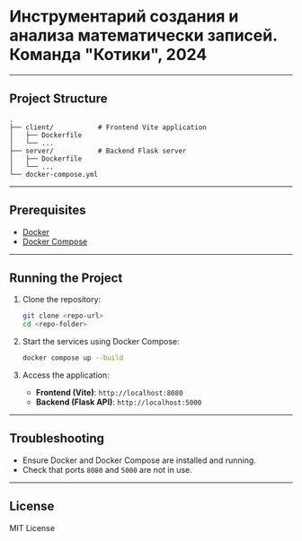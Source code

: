 # Инструментарий создания и анализа математически записей. Команда "Котики", 2024

---

## Project Structure
```plaintext
.
├── client/           # Frontend Vite application
│   ├── Dockerfile
│   └── ...
├── server/           # Backend Flask server
│   ├── Dockerfile
│   └── ...
└── docker-compose.yml
```

---

## Prerequisites
- [Docker](https://www.docker.com/)
- [Docker Compose](https://docs.docker.com/compose/)

---

## Running the Project

1. Clone the repository:
   ```bash
   git clone <repo-url>
   cd <repo-folder>
   ```

2. Start the services using Docker Compose:
   ```bash
   docker compose up --build
   ```

3. Access the application:
   - **Frontend (Vite)**: `http://localhost:8080`
   - **Backend (Flask API)**: `http://localhost:5000`

---

## Troubleshooting
- Ensure Docker and Docker Compose are installed and running.
- Check that ports `8080` and `5000` are not in use.

---

## License
MIT License
